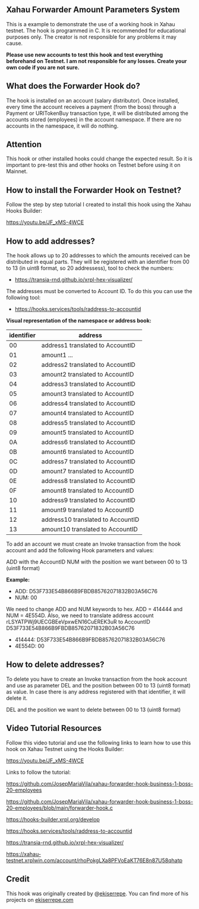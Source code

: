 
## Xahau Forwarder Amount Parameters System
This is a example to demonstrate the use of a working hook in Xahau testnet. The hook is programmed in C. It is recommended for educational purposes only. The creator is not responsible for any problems it may cause.

**Please use new accounts to test this hook and test everything beforehand on Testnet. I am not responsible for any losses. Create your own code if you are not sure.**

## What does the Forwarder Hook do?

The hook is installed on an account (salary distributor). Once installed, every time the account receives a payment (from the boss) through a Payment or URITokenBuy transaction type, it will be distributed among the accounts stored (employees) in the account namespace. If there are no accounts in the namespace, it will do nothing.

## Attention

This hook or other installed hooks could change the expected result. So it is important to pre-test this and other hooks on Testnet before using it on Mainnet.

## How to install the Forwarder Hook on Testnet?

Follow the step by step tutorial I created to install this hook using the Xahau Hooks Builder: 

https://youtu.be/JF_xMS-4WCE

## How to add addresses?

The hook allows up to 20 addresses to which the amounts received can be distributed in equal parts. They will be registered with an identifier from 00 to 13 (in uint8 format, so 20 addressess), tool to check the numbers:

- https://transia-rnd.github.io/xrpl-hex-visualizer/

The addresses must be converted to Account ID. To do this you can use the following tool:

- https://hooks.services/tools/raddress-to-accountid 

**Visual representation of the namespace or address book:**

|identifier|address|
|-----------|-------|
|00|address1 translated to AccountID|
|01|amount1 ...|
|02|address2 translated to AccountID|
|03|amount2 translated to AccountID|
|04|address3 translated to AccountID|
|05|amount3 translated to AccountID|
|06|address4 translated to AccountID|
|07|amount4 translated to AccountID|
|08|address5 translated to AccountID|
|09|amount5 translated to AccountID|
|0A|address6 translated to AccountID|
|0B|amount6 translated to AccountID|
|0C|address7 translated to AccountID|
|0D|amount7 translated to AccountID|
|0E|address8 translated to AccountID|
|0F|amount8 translated to AccountID|
|10|address9 translated to AccountID|
|11|amount9 translated to AccountID|
|12|address10 translated to AccountID|
|13|amount10 translated to AccountID|

To add an account we must create an Invoke transaction from the hook account and add the following Hook parameters and values:

ADD with the AccountID
NUM with the position we want between 00 to 13 (uint8 format)

**Example:**

- ADD: D53F733E54B866B9FBDB85762071832B03A56C76
- NUM: 00

We need to change ADD and NUM keywords to hex. ADD = 414444 and NUM = 4E554D.
Also, we need to translate address account rLSYATPWj9UECGBEeVpxwEN16CuEREK3uR to AccountID D53F733E54B866B9FBDB85762071832B03A56C76

- 414444: D53F733E54B866B9FBDB85762071832B03A56C76
- 4E554D: 00

## How to delete addresses?

To delete you have to create an Invoke transaction from the hook account and use as parameter DEL and the position between 00 to 13 (uint8 format) as value. In case there is any address registered with that identifier, it will delete it.

DEL and the position we want to delete between 00 to 13 (uint8 format)

## Video Tutorial Resources

Follow this video tutorial and use the following links to learn how to use this hook on Xahau Testnet using the Hooks Builder: 

https://youtu.be/JF_xMS-4WCE

Links to follow the tutorial:

https://github.com/JosepMariaVila/xahau-forwarder-hook-business-1-boss-20-employees

https://github.com/JosepMariaVila/xahau-forwarder-hook-business-1-boss-20-employees/blob/main/forwarder-hook.c

https://hooks-builder.xrpl.org/develop

https://hooks.services/tools/raddress-to-accountid

https://transia-rnd.github.io/xrpl-hex-visualizer/

https://xahau-testnet.xrplwin.com/account/rhoPokgLXa8PFVoEaKT76E8n87U58qhatp

## Credit

This hook was originally created by @[ekiserrepe](https://x.com/ekiserrepe). You can find more of his projects on [ekiserrepe.com](https://www.ekiserrepe.com)
